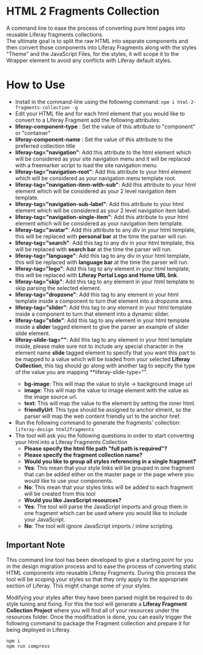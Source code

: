 # HTML 2 Fragments Collection 
A command line to ease the process of converting pure html pages 
into reusable Liferay fragments collections. 
<br>
The ultimate goal is to split the raw HTML 
into separate components and then convert those components into 
Liferay Fragments along with the styles "Theme" and the JavaScript Files, for the styles, it will scope it to the 
Wrapper element to avoid any conflicts with Liferay default styles.

# [](https://www.npmjs.com/package/html-2-fragments-collection#how-to-use)**How to Use**

- Install in the command-line using the following command:
    `npm i html-2-fragments-collection -g`
- Edit your HTML file and for each html element that you would like to convert to a Liferay Fragment add the following attributes:
- **liferay-component-type** : Set the value of this attribute to "component" or "container"
- **liferay-component-name** : Set the value of this attribute to the preferred collection title
- **liferay-tag="navigation"**: Add this attribute to the html element which will be considered as your site navigation menu and it will be replaced with a freemarker script to load the site navigation menu.
- **liferay-tag="navigation-root"**: Add this attribute to your html element which will be considered as your navigation menu template root.
- **liferay-tag="navigation-item-with-sub"**: Add this attribute to your html element which will be considered as your 2 level navigation item template.
- **liferay-tag="navigation-sub-label"**: Add this attribute to your html element which will be considered as your 2 level navigation item label.
- **liferay-tag="navigation-single-item"**: Add this attribute to your html element which will be considered as your navigation item template.
- **liferay-tag="avatar"**: Add this attribute to any div in your html template, this will be replaced with **personal bar** at the time the parser will run.
- **liferay-tag="search"**: Add this tag to any div in your html template, this will be replaced with **search bar** at the time the parser will run.
- **liferay-tag="language"**: Add this tag to any div in your html template, this will be replaced with **language bar** at the time the parser will run.
- **liferay-tag="logo"**: Add this tag to any element in your html template, this will be replaced with **Liferay Portal Logo and Home URL link**.
- **liferay-tag="skip"**: Add this tag to any element in your html template to skip parsing the selected element.
- **liferay-tag="dropzone"**: Add this tag to any element in your html template inside a component to turn that element into a dropzone area.
- **liferay-tag="slider"**: Add this tag to any element in your html template inside a component to turn that element into a dynamic slider.
- **liferay-tag="slide"**: Add this tag to any element in your html template inside a **slider** tagged element to give the parser an example of slider slide element.
- **liferay-slide-tag="<property name>"**: Add this tag to any element in your html template inside, please make sure not to include any special character in the element name **slide** tagged element to specify that you want this part to be mapped to a value which will be loaded from your selected **Liferay Collection**, this tag should go along with another tag to sepcify the type of the value you are mapping **liferay-slide-type="<Type>".
  - **bg-image**: This will map the value to style -> background image url
  - **image**: This will map the value to image element with the value as the image source url.
  - **text**: This will map the value to the element by setting the inner html.
  - **friendlyUrl**: This type should be assigned to anchor elment, so the parser will map the web content friendly url to the anchor href.
- Run the following command to generate the fragments' collection:  
    `liferay-design html2fragments`
- The tool will ask you the following questions in order to start converting your html into a Liferay Fragments Collection
  -   **Please specify the html file path "full path is required"?**
  -   **Please specify the fragment collection name?**
  -   **Would you like to group all styles referencing in a single fragment?**
    -   **Yes**: This mean that your style links will be grouped in one fragment that can be added either on the master page or the page where you would like to use your components.
    -   **No**: This mean that your styles links will be added to each fragment will be created from this tool
  -   **Would you like JavaScript resources?**
    -   **Yes**: The tool will parse the JavaScript imports and group them in one fragment which can be used where you would like to include your JavaScript.
    -   **No**: The tool will ignore JavaScript imports / inline scripting.

## **Important Note**

This command line tool has been developed to give a starting point for you in the design migration process and to ease the process of converting static HTML components into reusable Liferay Fragments. During this process the tool will be scoping your styles so that they only apply to the appropriate section of Liferay. This might change some of your styles.

Modifying your styles after they have been parsed might be required to do style tuning and fixing. For this the tool will generate a **Liferay Fragment Collection Project** where you will find all of your resources under the resources folder. Once the modification is done, you can easily trigger the following command to package the Fragment collection and prepare it for being deployed in Liferay.

`npm i`  
`npm run compress`

